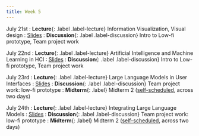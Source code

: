 ```yaml
---
title: Week 5
---
```


<!-- prettier-ignore-start -->

July 21st
: **Lecture**{: .label .label-lecture} Information Visualization, Visual design
  : [Slides](https://bcourses.berkeley.edu/courses/1545463/files/folder/lectures?preview=92060577)
: **Discussion**{: .label .label-discussion} Intro to Low-fi prototype, Team project work

July 22nd
: **Lecture**{: .label .label-lecture} Artificial Intelligence and Machine Learning in HCI
  : [Slides](https://bcourses.berkeley.edu/courses/1545463/files/folder/lectures?preview=92072912)
: **Discussion**{: .label .label-discussion} Intro to Low-fi prototype, Team project work

July 23rd
: **Lecture**{: .label .label-lecture} Large Language Models in User Interfaces
  : [Slides](https://bcourses.berkeley.edu/courses/1545463/files/folder/lectures?preview=92072905)
: **Discussion**{: .label .label-discussion} Team project work: low-fi prototype
: **Midterm**{: .label} Midterm 2 ([self-scheduled](https://us.prairietest.com/), across two days)

July 24th
: **Lecture**{: .label .label-lecture} Integrating Large Language Models
  : [Slides](https://bcourses.berkeley.edu/courses/1545463/files/folder/lectures?preview=92072904)
: **Discussion**{: .label .label-discussion} Team project work: low-fi prototype
: **Midterm**{: .label} Midterm 2 ([self-scheduled](https://us.prairietest.com/), across two days)

<!-- prettier-ignore-end -->
